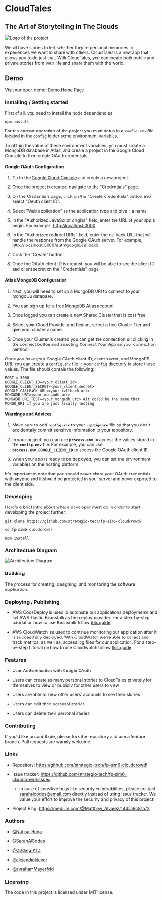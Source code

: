 
# CloudTales

## The Art of Storytelling In The Clouds

![Logo of the project](https://user-images.githubusercontent.com/101753940/212770475-f84e8018-cb77-4896-b04f-d4728b6a966e.png)

We all have stories to tell, whether they’re personal memories or experiences we want to share with others. CloudTales is a new app that allows you to do just that. With CloudTales, you can create both public and private stories from your life and share them with the world.

## Demo

Visit our open demo: [Demo Home Page](http://restfulapp1-env.eba-k7cyv2pb.us-east-1.elasticbeanstalk.com/)

### **Installing / Getting started**

First of all, you need to install the node dependencies

```shell
npm install
```

For the correct operation of the project you must setup in a `config.env` file located in the `config` folder some environment variables.

To obtain the value of these environment variables, you must create a MongoDB database in Atlas, and create a project in the Google Cloud Console to then create OAuth credentials

#### **Google OAuth Configuration**

1. Go to the [Google Cloud Console](https://console.cloud.google.com/) and create a new project.

2. Once the project is created, navigate to the "Credentials" page.

3. On the Credentials page, click on the "Create credentials" button and select "OAuth client ID".

4. Select "Web application" as the application type and give it a name.

5. In the "Authorized JavaScript origins" field, enter the URL of your app's origin. For example, [http://localhost:3000](http://localhost:3000/).

6. In the "Authorized redirect URIs" field, enter the callback URL that will handle the response from the Google OAuth server. For example, [http://localhost:3000/auth/google/callback](http://localhost:3000/auth/google/callback).

7. Click the "Create" button.

8. Once the OAuth client ID is created, you will be able to see the client ID and client secret on the "Credentials" page.

#### **Atlas MongoDB Configuration**

1. Next, you will need to set up a MongoDB URI to connect to your MongoDB database.

2. You can sign up for a free [MongoDB Atlas](https://www.mongodb.com/) account.

3. Once logged you can create a new Shared Cluster that is cost free.

4. Select your Cloud Provider and Region, select a free Cluster Tier and give your cluster a name.

5. Once your Cluster is created you can get the connection url clicking in the connect button and selecting Connect Your App as your connection method

Once you have your Google OAuth client ID, client secret, and MongoDB URI, you can create a `config.env` file in your `config` directory to store these values. The file should contain the following:

```env
PORT = 3000
GOOGLE_CLIENT_ID=<your_client_id>
GOOGLE_CLIENT_SECRET=<your_client_secret>
GOOGLE_CALLBACK_URL=<your_callback_url>
MONGODB_URI=<your_mongodb_uri>
MONGODB_URI_TEST=<your_mongodb_uri> #it could be the same that MONGO_URI if you are just locally testing
```

#### **Warnings and Advices**

1. Make sure to add **`config.env`** to your **`.gitignore`** file so that you don't accidentally commit sensitive information to your repository.

2. In your project, you can use **`process.env`** to access the values stored in the **`config.env`** file. For example, you can use **`process.env.GOOGLE_CLIENT_ID`** to access the Google OAuth client ID.

3. When your app is ready to be deployed, you can set the environment variables on the hosting platform.

It's important to note that you should never share your OAuth credentials with anyone and it should be protected in your server and never exposed to the client side.

### **Developing**

Here's a brief intro about what a developer must do in order to start developing
the project further:

```shell
git clone https://github.com/strategio-tech/fp-sim6-cloudcrowd/

cd fp-sim6-cloudcrowd/

npm install
```

### **Architecture Diagram**

![Architecture Diagram](https://user-images.githubusercontent.com/44050391/213292281-d5e959b3-7976-45a1-a580-eab308ecfcd4.png)


### **Building**

The process for creating, designing, and monitoring the software application.

### **Deploying / Publishing**

- AWS CodeDeploy is used to automate our applications deployments and set AWS Elastic Beanstalk as the deploy provider. For a step-by-step tutorial on how to use Beanstalk follow [this guide](https://docs.aws.amazon.com/elasticbeanstalk/latest/dg/GettingStarted.html)

- AWS CloudWatch iss used to continue monitoring our application after it is successfully deployed. With CloudWatch we’re able to collect and track metrics, as well as, access log files for our application. For a step-by-step tutorial on how to use Cloudwatch follow [this guide](https://docs.aws.amazon.com/AmazonCloudWatch/latest/monitoring/GettingStarted.html)

### **Features**

- User Authentication with Google OAuth

- Users can create as many personal stories to CloudTales privately for themselves to view or publicly for other users to view

- Users are able to view other users' accounts to see their stories

- Users can edit their personal stories

- Users can delete their personal stories

### **Contributing**

If you'd like to contribute, please fork the repository and use a feature
branch. Pull requests are warmly welcome.

### **Links**

- Repository: <https://github.com/strategio-tech/fp-sim6-cloudcrowd/>

- Issue tracker: <https://github.com/strategio-tech/fp-sim6-cloudcrowd/issues>

  - In case of sensitive bugs like security vulnerabilities, please contact sarahalcodes@email.com directly instead of using issue tracker. We value your effort to improve the security and privacy of this project!

- Project Blog: <https://medium.com/@Matthew_Alvarez/1445a9c81a72>

<!--Author -->
### **Authors**

- [@Nafisa-Huda](https://github.com/Nafisa-Huda)

- [@SarahAlCodes](https://github.com/SarahAlCodes)

- [@C0ding-K1D](https://github.com/C0ding-K1D)

- [@alejandroklever](https://github.com/alejandroklever)

- [@avrahamMayerfeld](https://github.com/avrahamMayerfeld)

### **Licensing**

The code in this project is licensed under MIT license.
